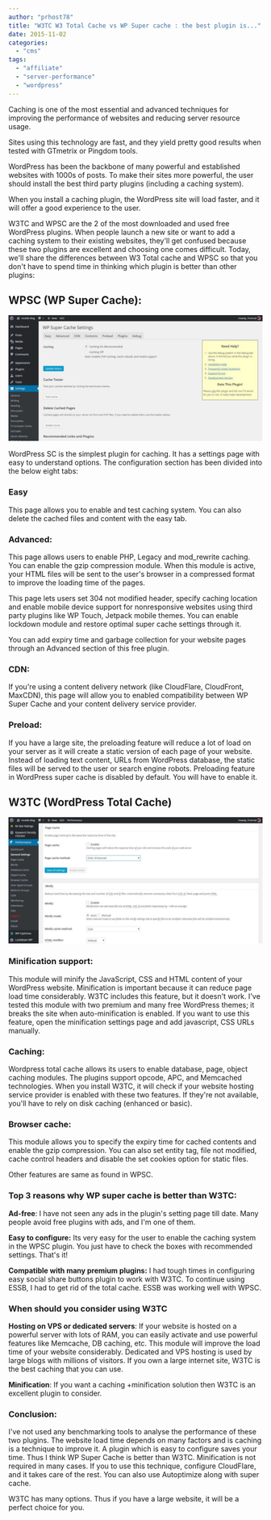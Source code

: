 ```yaml
---
author: "prhost78"
title: "W3TC W3 Total Cache vs WP Super cache : the best plugin is..."
date: 2015-11-02
categories: 
  - "cms"
tags: 
  - "affiliate"
  - "server-performance"
  - "wordpress"
---
```


Caching is one of the most essential and advanced techniques for improving the performance of websites and reducing server resource usage.

Sites using this technology are fast, and they yield pretty good results when tested with GTmetrix or Pingdom tools.

WordPress has been the backbone of many powerful and established websites with 1000s of posts. To make their sites more powerful, the user should install the best third party plugins (including a caching system).

When you install a caching plugin, the WordPress site will load faster, and it will offer a good experience to the user.

W3TC and WPSC are the 2 of the most downloaded and used free WordPress plugins. When people launch a new site or want to add a caching system to their existing websites, they'll get confused because these two plugins are excellent and choosing one comes difficult. Today, we'll share the differences between W3 Total cache and WPSC so that you don't have to spend time in thinking which plugin is better than other plugins:

## WPSC (WP Super Cache):

![wp super cache vs w3 total cache](images/wp-super-cache-1024x506.jpg)

WordPress SC is the simplest plugin for caching. It has a settings page with easy to understand options. The configuration section has been divided into the below eight tabs:

### Easy

This page allows you to enable and test caching system. You can also delete the cached files and content with the easy tab.

### Advanced:

This page allows users to enable PHP, Legacy and mod\_rewrite caching. You can enable the gzip compression module. When this module is active, your HTML files will be sent to the user's browser in a compressed format to improve the loading time of the pages.

This page lets users set 304 not modified header, specify caching location and enable mobile device support for nonresponsive websites using third party plugins like WP Touch, Jetpack mobile themes. You can enable lockdown module and restore optimal super cache settings through it.

You can add expiry time and garbage collection for your website pages through an Advanced section of this free plugin.

### CDN:

If you're using a content delivery network (like CloudFlare, CloudFront, MaxCDN), this page will allow you to enabled compatibility between WP Super Cache and your content delivery service provider.

### Preload:

If you have a large site, the preloading feature will reduce a lot of load on your server as it will create a static version of each page of your website. Instead of loading text content, URLs from WordPress database, the static files will be served to the user or search engine robots. Preloading feature in WordPress super cache is disabled by default. You will have to enable it.

## W3TC (WordPress Total Cache)

![wordpress total cache vs super cache](images/wordpress-total-cache-1024x506.jpg)

### Minification support:

This module will minify the JavaScript, CSS and HTML content of your WordPress website. Minification is important because it can reduce page load time considerably. W3TC includes this feature, but it doesn't work. I've tested this module with two premium and many free WordPress themes; it breaks the site when auto-minification is enabled. If you want to use this feature, open the minification settings page and add javascript, CSS URLs manually.

### Caching:

Wordpress total cache allows its users to enable database, page, object caching modules. The plugins support opcode, APC, and Memcached technologies. When you install W3TC, it will check if your website hosting service provider is enabled with these two features. If they're not available, you'll have to rely on disk caching (enhanced or basic).

### Browser cache:

This module allows you to specify the expiry time for cached contents and enable the gzip compression. You can also set entity tag, file not modified, cache control headers and disable the set cookies option for static files.

Other features are same as found in WPSC.

### Top 3 reasons why WP super cache is better than W3TC:

**Ad-free**: I have not seen any ads in the plugin's setting page till date. Many people avoid free plugins with ads, and I'm one of them.

**Easy to configure:** Its very easy for the user to enable the caching system in the WPSC plugin. You just have to check the boxes with recommended settings. That's it!

**Compatible with many premium plugins:** I had tough times in configuring easy social share buttons plugin to work with W3TC. To continue using ESSB, I had to get rid of the total cache. ESSB was working well with WPSC.

### When should you consider using W3TC

**Hosting on VPS or dedicated servers**: If your website is hosted on a powerful server with lots of RAM, you can easily activate and use powerful features like Memcache, DB caching, etc. This module will improve the load time of your website considerably. Dedicated and VPS hosting is used by large blogs with millions of visitors. If you own a large internet site, W3TC is the best caching that you can use.

**Minification**: If you want a caching +minification solution then W3TC is an excellent plugin to consider.

### Conclusion:

I've not used any benchmarking tools to analyse the performance of these two plugins. The website load time depends on many factors and is caching is a technique to improve it. A plugin which is easy to configure saves your time. Thus I think WP Super Cache is better than W3TC. Minification is not required in many cases. If you to use this technique, configure CloudFlare, and it takes care of the rest. You can also use Autoptimize along with super cache.

W3TC has many options. Thus if you have a large website, it will be a perfect choice for you.
